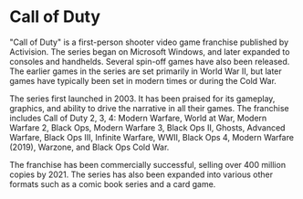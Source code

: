 # Call of Duty

"Call of Duty" is a first-person shooter video game franchise published by Activision. The series began on Microsoft Windows, and later expanded to consoles and handhelds. Several spin-off games have also been released. The earlier games in the series are set primarily in World War II, but later games have typically been set in modern times or during the Cold War.

The series first launched in 2003. It has been praised for its gameplay, graphics, and ability to drive the narrative in all their games. The franchise includes Call of Duty 2, 3, 4: Modern Warfare, World at War, Modern Warfare 2, Black Ops, Modern Warfare 3, Black Ops II, Ghosts, Advanced Warfare, Black Ops III, Infinite Warfare, WWII, Black Ops 4, Modern Warfare (2019), Warzone, and Black Ops Cold War.

The franchise has been commercially successful, selling over 400 million copies by 2021. The series has also been expanded into various other formats such as a comic book series and a card game.
